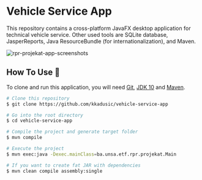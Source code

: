 # Vehicle Service App

This repository contains a cross-platform JavaFX desktop application for technical vehicle service. Other used tools are SQLite database, 
JasperReports, Java ResourceBundle (for internationalization), and Maven.

![rpr-projekat-app-screenshots](https://user-images.githubusercontent.com/44180058/128631541-dc526a45-0487-4ac8-a485-b8e9eeaab925.jpeg)

## How To Use :wrench:

To clone and run this application, you will need [Git](https://git-scm.com), 
[JDK 10](https://www.oracle.com/java/technologies/java-archive-javase10-downloads.html) and 
[Maven](https://maven.apache.org/download.cgi).

```bash
# Clone this repository
$ git clone https://github.com/kkadusic/vehicle-service-app

# Go into the root directory
$ cd vehicle-service-app

# Compile the project and generate target folder
$ mvn compile

# Execute the project
$ mvn exec:java -Dexec.mainClass=ba.unsa.etf.rpr.projekat.Main

# If you want to create fat JAR with dependencies
$ mvn clean compile assembly:single
```

